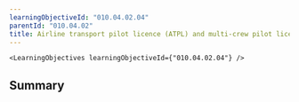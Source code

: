 ```yaml
---
learningObjectiveId: "010.04.02.04"
parentId: "010.04.02"
title: Airline transport pilot licence (ATPL) and multi-crew pilot licence (MPL)
---
```


```tsx eval
<LearningObjectives learningObjectiveId={"010.04.02.04"} />
```

## Summary

